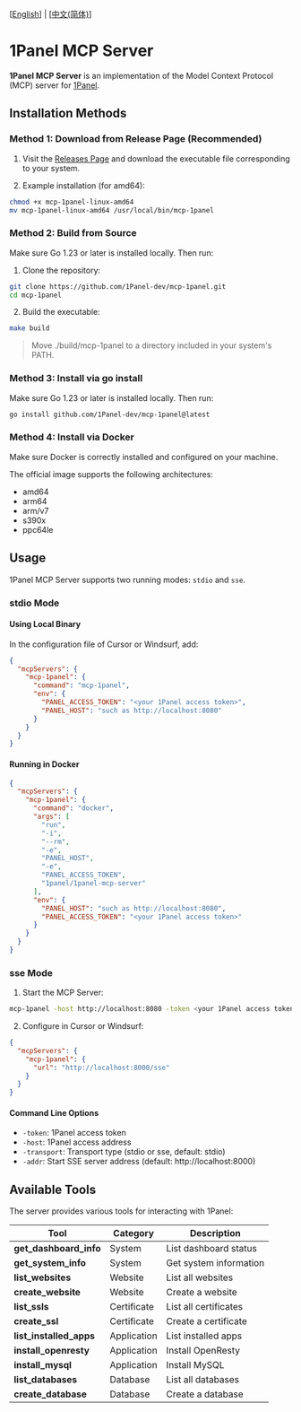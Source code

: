 [<a href="/README.md">English</a>] | [<a href="/docs/README.zh-Hans.md">中文(简体)</a>]

# 1Panel MCP Server

**1Panel MCP Server** is an implementation of the Model Context Protocol (MCP) server for [1Panel](https://github.com/1Panel-dev/1Panel).

## Installation Methods

### Method 1: Download from Release Page (Recommended)

1. Visit the [Releases Page](https://github.com/1Panel-dev/mcp-1panel/releases) and download the executable file corresponding to your system.

2. Example installation (for amd64):

```bash
chmod +x mcp-1panel-linux-amd64
mv mcp-1panel-linux-amd64 /usr/local/bin/mcp-1panel
```

### Method 2: Build from Source

Make sure Go 1.23 or later is installed locally. Then run:

1. Clone the repository:

```bash
git clone https://github.com/1Panel-dev/mcp-1panel.git
cd mcp-1panel
```

2. Build the executable:

```bash
make build
```

> Move ./build/mcp-1panel to a directory included in your system's PATH.

### Method 3: Install via go install

Make sure Go 1.23 or later is installed locally. Then run:

```bash
go install github.com/1Panel-dev/mcp-1panel@latest
```

### Method 4: Install via Docker

Make sure Docker is correctly installed and configured on your machine.

The official image supports the following architectures:

- amd64
- arm64
- arm/v7
- s390x
- ppc64le

## Usage

1Panel MCP Server supports two running modes: `stdio` and `sse`.

### stdio Mode

#### Using Local Binary

In the configuration file of Cursor or Windsurf, add:

```json
{
  "mcpServers": {
    "mcp-1panel": {
      "command": "mcp-1panel",
      "env": {
        "PANEL_ACCESS_TOKEN": "<your 1Panel access token>",
        "PANEL_HOST": "such as http://localhost:8080"
      }
    }
  }
}
```

#### Running in Docker

```json
{
  "mcpServers": {
    "mcp-1panel": {
      "command": "docker",
      "args": [
        "run",
        "-i",
        "--rm",
        "-e",
        "PANEL_HOST",
        "-e",
        "PANEL_ACCESS_TOKEN",
        "1panel/1panel-mcp-server"
      ],
      "env": {
        "PANEL_HOST": "such as http://localhost:8080",
        "PANEL_ACCESS_TOKEN": "<your 1Panel access token>"
      }
    }
  }
}
```

### sse Mode

1. Start the MCP Server:

```bash
mcp-1panel -host http://localhost:8080 -token <your 1Panel access token> -transport sse -addr http://localhost:8000
```

2. Configure in Cursor or Windsurf:

```json
{
  "mcpServers": {
    "mcp-1panel": {
      "url": "http://localhost:8000/sse"
    }
  }
}
```

#### Command Line Options

- `-token`: 1Panel access token
- `-host`: 1Panel access address
- `-transport`: Transport type (stdio or sse, default: stdio)
- `-addr`: Start SSE server address (default: http://localhost:8000)

## Available Tools

The server provides various tools for interacting with 1Panel:

| Tool                        | Category     | Description               |
|-----------------------------|--------------|---------------------------|
| **get_dashboard_info**      | System       | List dashboard status     |
| **get_system_info**         | System       | Get system information    |
| **list_websites**           | Website      | List all websites         |
| **create_website**          | Website      | Create a website          |
| **list_ssls**               | Certificate  | List all certificates     |
| **create_ssl**              | Certificate  | Create a certificate      |
| **list_installed_apps**     | Application  | List installed apps       |
| **install_openresty**       | Application  | Install OpenResty         |
| **install_mysql**           | Application  | Install MySQL             |
| **list_databases**          | Database     | List all databases        |
| **create_database**         | Database     | Create a database         |
